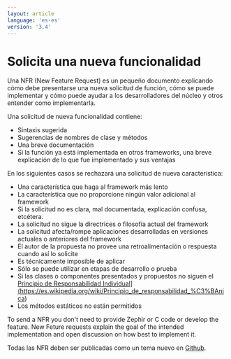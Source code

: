 ```yaml
---
layout: article
language: 'es-es'
version: '3.4'
---
```


# Solicita una nueva funcionalidad

Una NFR (New Feature Request) es un pequeño documento explicando cómo debe presentarse una nueva solicitud de función, cómo se puede implementar y cómo puede ayudar a los desarrolladores del núcleo y otros entender como implementarla.

Una solicitud de nueva funcionalidad contiene:

* Sintaxis sugerida
* Sugerencias de nombres de clase y métodos
* Una breve documentación
* Si la función ya está implementada en otros frameworks, una breve explicación de lo que fue implementado y sus ventajas

En los siguientes casos se rechazará una solicitud de nueva característica:

* Una característica que haga al framework más lento
* La característica que no proporcione ningún valor adicional al framework
* Si la solicitud no es clara, mal documentada, explicación confusa, etcétera.
* La solicitud no sigue la directrices o filosofía actual del framework
* La solicitud afecta/rompe aplicaciones desarrolladas en versiones actuales o anteriores del framework
* El autor de la propuesta no provee una retroalimentación o respuesta cuando así lo solicite
* Es técnicamente imposible de aplicar
* Sólo se puede utilizar en etapas de desarrollo o prueba
* Si las clases o componentes presentados y propuestos no siguen el <a href="[">Principio de Responsabilidad Individual](https://es.wikipedia.org/wiki/Principio_de_responsabilidad_%C3%BAnica)
* Los métodos estáticos no están permitidos

To send a NFR you don't need to provide Zephir or C code or develop the feature. New Feture requests explain the goal of the intended implementation and open discussion on how best to implement it.

Todas las NFR deben ser publicadas como un tema nuevo en [Github](https://github.com/phalcon/cphalcon/issues).